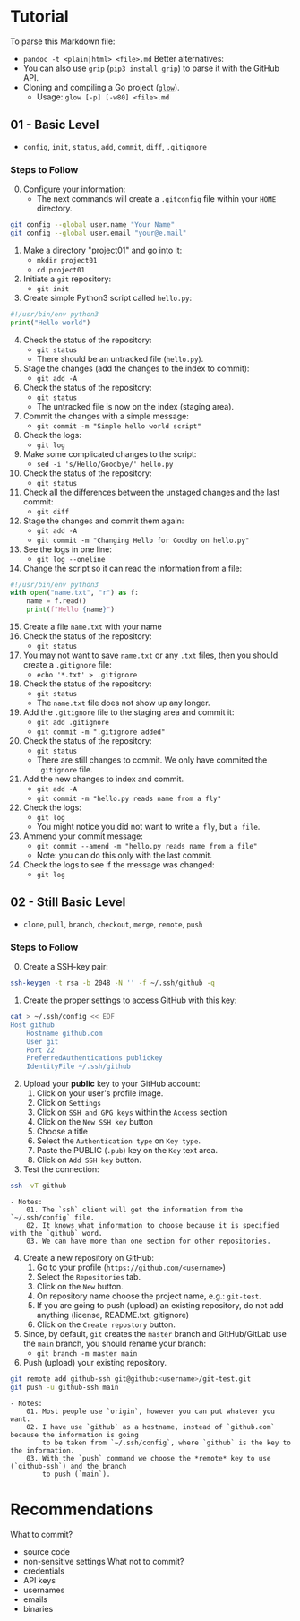 # Tutorial

To parse this Markdown file:
- `pandoc -t <plain|html> <file>.md`
Better alternatives:
- You can also use `grip` (`pip3 install grip`) to parse it with the GitHub API.
- Cloning and compiling a Go project ([`glow`](https://github.com/charmbracelet/glow.git)).
    - Usage: `glow [-p] [-w80] <file>.md`

## 01 - Basic Level

- `config`, `init`, `status`, `add`, `commit`, `diff`, `.gitignore`

### Steps to Follow

00. Configure your information:
    - The next commands will create a `.gitconfig` file within your `HOME` directory.
```bash
git config --global user.name "Your Name"
git config --global user.email "your@e.mail"
```
01. Make a directory "project01" and go into it:
    - `mkdir project01`
    - `cd project01`
02. Initiate a `git` repository:
    - `git init`
03. Create simple Python3 script called `hello.py`:
```py
#!/usr/bin/env python3
print("Hello world")
```
04. Check the status of the repository:
    - `git status`
    - There should be an untracked file (`hello.py`).
05. Stage the changes (add the changes to the index to commit):
    - `git add -A`
06. Check the status of the repository:
    - `git status`
    - The untracked file is now on the index (staging area).
07. Commit the changes with a simple message:
    - `git commit -m "Simple hello world script"`
08. Check the logs:
    - `git log`
09. Make some complicated changes to the script:
    - `sed -i 's/Hello/Goodbye/' hello.py`
10. Check the status of the repository:
    - `git status`
11. Check all the differences between the unstaged changes and the last commit:
    - `git diff`
12. Stage the changes and commit them again:
    - `git add -A`
    - `git commit -m "Changing Hello for Goodby on hello.py"`
13. See the logs in one line:
    - `git log --oneline`
14. Change the script so it can read the information from a file:
```py
#!/usr/bin/env python3
with open("name.txt", "r") as f:
    name = f.read()
    print(f"Hello {name}")
```
15. Create a file `name.txt` with your name
16. Check the status of the repository:
    - `git status`
17. You may not want to save `name.txt` or any `.txt` files, then you should create a `.gitignore` file:
    - `echo '*.txt' > .gitignore`
18. Check the status of the repository:
    - `git status`
    - The `name.txt` file does not show up any longer.
19. Add the `.gitignore` file to the staging area and commit it:
    - `git add .gitignore`
    - `git commit -m ".gitignore added"`
20. Check the status of the repository:
    - `git status`
    - There are still changes to commit. We only have commited the `.gitignore` file.
21. Add the new changes to index and commit.
    - `git add -A`
    - `git commit -m "hello.py reads name from a fly"`
22. Check the logs:
    - `git log`
    - You might notice you did not want to write `a fly`, but `a file`.
23. Ammend your commit message:
    - `git commit --amend -m "hello.py reads name from a file"`
    - Note: you can do this only with the last commit.
24. Check the logs to see if the message was changed:
    - `git log`

## 02 - Still Basic Level

- `clone`, `pull`, `branch`, `checkout`, `merge`, `remote`, `push`

### Steps to Follow

00. Create a SSH-key pair:
```bash
ssh-keygen -t rsa -b 2048 -N '' -f ~/.ssh/github -q
```
01. Create the proper settings to access GitHub with this key:
```bash
cat > ~/.ssh/config << EOF
Host github
    Hostname github.com
    User git
    Port 22
    PreferredAuthentications publickey
    IdentityFile ~/.ssh/github
```
02. Upload your **public** key to your GitHub account:
    01. Click on your user's profile image.
    02. Click on `Settings` 
    03. Click on `SSH and GPG keys` within the `Access` section
    04. Click on the `New SSH key` button
    05. Choose a title
    06. Select the `Authentication type` on `Key type`.
    07. Paste the PUBLIC (`.pub`) key on the `Key` text area.
    08. Click on `Add SSH key` button.
03. Test the connection:
```bash
ssh -vT github
```
    - Notes: 
        01. The `ssh` client will get the information from the `~/.ssh/config` file.
        02. It knows what information to choose because it is specified with the `github` word.
        03. We can have more than one section for other repositories.
04. Create a new repository on GitHub:
    01. Go to your profile (`https://github.com/<username>`)
    02. Select the `Repositories` tab.
    03. Click on the `New` button.
    04. On repository name choose the project name, e.g.: `git-test`.
    05. If you are going to push (upload) an existing repository, do not add anything (license, README.txt, gitignore)
    06. Click on the `Create repostory` button.
05. Since, by default, `git` creates the `master` branch and GitHub/GitLab use the `main` branch, you should
    rename your branch:
    - `git branch -m master main`
06. Push (upload) your existing repository.
```bash
git remote add github-ssh git@github:<username>/git-test.git
git push -u github-ssh main
```
    - Notes:
        01. Most people use `origin`, however you can put whatever you want.
        02. I have use `github` as a hostname, instead of `github.com` because the information is going
            to be taken from `~/.ssh/config`, where `github` is the key to the information.
        03. With the `push` command we choose the *remote* key to use (`github-ssh`) and the branch
            to push (`main`).


# Recommendations

What to commit?
- source code
- non-sensitive settings
What not to commit?
- credentials
- API keys
- usernames
- emails
- binaries

